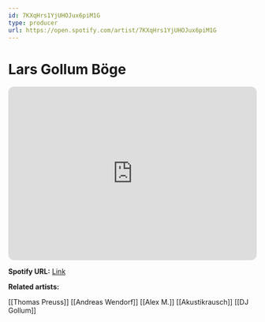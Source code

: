 ```yaml
---
id: 7KXqHrs1YjUHOJux6piM1G
type: producer
url: https://open.spotify.com/artist/7KXqHrs1YjUHOJux6piM1G
---
```

# Lars Gollum Böge

<iframe style="border-radius:12px" src="https://open.spotify.com/embed/artist/7KXqHrs1YjUHOJux6piM1G" width="100%" height="352" frameBorder="0" allowfullscreen="" allow="autoplay; clipboard-write; encrypted-media; fullscreen; picture-in-picture" loading="lazy"></iframe>

**Spotify URL:** [Link](https://open.spotify.com/artist/7KXqHrs1YjUHOJux6piM1G)

**Related artists:**

[[Thomas Preuss]]
[[Andreas Wendorf]]
[[Alex M.]]
[[Akustikrausch]]
[[DJ Gollum]]
